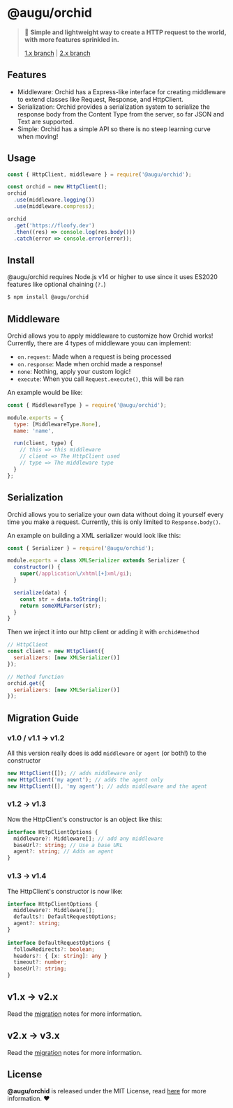 # @augu/orchid
> :flight_arrival: **Simple and lightweight way to create a HTTP request to the world, with more features sprinkled in.**
>
> [1.x branch](https://github.com/auguwu/orchid/tree/1.x) | [2.x branch](https://github.com/auguwu/orchid/tree/2.x)

## Features
- Middleware: Orchid has a Express-like interface for creating middleware to extend classes like Request, Response, and HttpClient.
- Serialization: Orchid provides a serialization system to serialize the response body from the Content Type from the server, so far JSON and Text are supported.
- Simple: Orchid has a simple API so there is no steep learning curve when moving!

## Usage
```js
const { HttpClient, middleware } = require('@augu/orchid');

const orchid = new HttpClient();
orchid
  .use(middleware.logging())
  .use(middleware.compress);

orchid
  .get('https://floofy.dev')
  .then((res) => console.log(res.body()))
  .catch(error => console.error(error));
```

## Install
@augu/orchid requires Node.js v14 or higher to use since it uses ES2020 features like optional chaining (`?.`)

```sh
$ npm install @augu/orchid
```

## Middleware
Orchid allows you to apply middleware to customize how Orchid works! Currently, there are 4 types of middleware youu can implement:

- `on.request`: Made when a request is being processed
- `on.response`: Made when orchid made a response!
- `none`: Nothing, apply your custom logic!
- `execute`: When you call `Request.execute()`, this will be ran

An example would be like:

```js
const { MiddlewareType } = require('@augu/orchid');

module.exports = {
  type: [MiddlewareType.None],
  name: 'name',

  run(client, type) {
    // this => this middleware
    // client => The HttpClient used
    // type => The middleware type
  }
};
```

## Serialization
Orchid allows you to serialize your own data without doing it yourself every time you make a request. Currently, this is only limited
to `Response.body()`.

An example on building a XML serializer would look like this:

```js
const { Serializer } = require('@augu/orchid');

module.exports = class XMLSerializer extends Serializer {
  constructor() {
    super(/application\/xhtml[+]xml/gi);
  }

  serialize(data) {
    const str = data.toString();
    return someXMLParser(str);
  }
}
```

Then we inject it into our http client or adding it with `orchid#method`

```js
// HttpClient
const client = new HttpClient({
  serializers: [new XMLSerializer()]
});

// Method function
orchid.get({
  serializers: [new XMLSerializer()]
});
```

## Migration Guide
### v1.0 / v1.1 -> v1.2
All this version really does is add `middleware` or `agent` (or both!) to the constructor

```js
new HttpClient([]); // adds middleware only
new HttpClient('my agent'); // adds the agent only
new HttpClient([], 'my agent'); // adds middleware and the agent
```

### v1.2 -> v1.3
Now the HttpClient's constructor is an object like this:

```ts
interface HttpClientOptions {
  middleware?: Middleware[]; // add any middleware
  baseUrl?: string; // Use a base URL
  agent?: string; // Adds an agent
}
```

### v1.3 -> v1.4
The HttpClient's constructor is now like:

```ts
interface HttpClientOptions {
  middleware?: Middleware[];
  defaults?: DefaultRequestOptions;
  agent?: string;
}
    
interface DefaultRequestOptions {
  followRedirects?: boolean;
  headers?: { [x: string]: any }
  timeout?: number;
  baseUrl?: string;
}
```

## v1.x -> v2.x
Read the [migration](./migrating/v2.md) notes for more information.

## v2.x -> v3.x
Read the [migration](./migrating/v3.md) notes for more information.

## License
**@augu/orchid** is released under the MIT License, read [here](/LICENSE) for more information. :heart:
